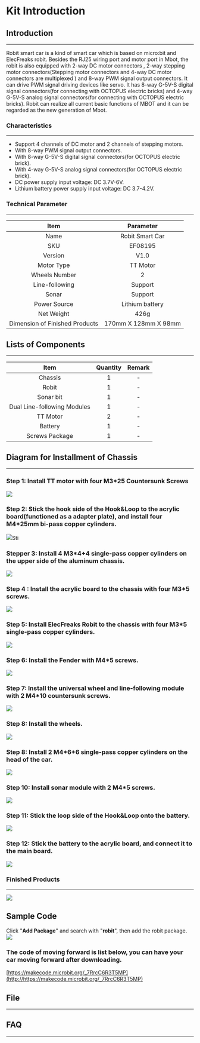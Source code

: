 # Kit Introduction

## Introduction  
---
Robit smart car is a kind of smart car which is based on micro:bit and ElecFreaks robit. Besides the RJ25 wiring port and  motor port in Mbot, the robit is also equipped with  2-way DC motor connectors , 2-way stepping motor connectors(Stepping motor connectors and 4-way DC motor connectors are multiplexed ) and 8-way PWM signal output connectors.  It can drive PWM signal driving devices like servo. It has 8-way G-5V-S digital signal connectors(for connecting with OCTOPUS electric bricks) and 4-way G-5V-S analog signal connectors(for connecting with OCTOPUS electric bricks). Robit can realize all current basic functions of MBOT and it can be regarded as the new generation of Mbot.


### Characteristics
---
- Support 4 channels of DC motor and 2 channels of stepping motors.
- With 8-way PWM signal output connectors.
- With 8-way G-5V-S digital signal connectors(for OCTOPUS electric brick).
- With 4-way G-5V-S analog signal connectors(for OCTOPUS electric brick).
- DC power supply input voltage: DC 3.7V-6V.
- Lithium battery power supply input voltage: DC 3.7-4.2V.

###  Technical Parameter
---
Item |Parameter 
:-:|:-:
Name|Robit Smart Car
SKU|EF08195
Version|V1.0
Motor Type|TT Motor
Wheels Number|2 
Line-following|Support
Sonar|Support
Power Source|Lithium battery
Net Weight|426g
Dimension of Finished Products|170mm X 128mm X 98mm

## Lists of Components
---
Item |Quantity |Remark
:-:|:-:|:-:
Chassis|1|-
Robit|1|-
Sonar bit|1|-
Dual Line-following Modules|1|-
TT Motor|2|-
Battery|1|-
Screws Package|1|-

## Diagram for Installment of Chassis
---
### Step 1: Install TT motor with four M3*25 Countersunk Screws
![](./images/yweM9T8.png)
###  Step 2:  Stick the hook side of the Hook&Loop to the acrylic board(functioned as a adapter plate), and install four M4*25mm bi-pass copper cylinders.

![](./images/wlgwNXu.png)Sti
### Stepper 3: Install 4  M3*4+4 single-pass copper cylinders on the upper side of the aluminum chassis. 
![](./images/ghi03Ap.png)
### Step 4 : Install the acrylic board to the chassis with four M3*5 screws.
![](./images/w6D31ms.png)
###  Step 5: Install ElecFreaks Robit to the chassis with four M3*5 single-pass copper cylinders.
![](./images/4ROwWmg.png)
### Step 6: Install the Fender with M4*5 screws.   
![](./images/PPyPQIn.png)
###  Step 7: Install the universal wheel and line-following module with 2 M4*10 countersunk screws. 
![](./images/zFlq1nN.png)
###  Step 8: Install the wheels.
![](./images/eIOnViI.png)
###  Step 8: Install 2 M4*6+6 single-pass copper cylinders on the head of the car.
![](./images/fBADAKU.png)
###  Step 10: Install sonar module with 2 M4*5 screws.
![](./images/6lgAijx.png)
### Step 11: Stick the loop side of the Hook&Loop onto the battery.
![](./images/2hsp2W2.png)
### Step 12: Stick the battery to the acrylic board, and connect it to the main board.
![](./images/6hP4TwR.png)


### Finished Products
---
![](./images/IHYlExf.png)

## Sample Code
Click "**Add Package**" and  search with "**robit**", then add the robit package.
![](./images/u1nc7NF.png)
### The code of moving forward is list below, you can have your car moving forward after downloading.
[https://makecode.microbit.org/_7RrcC6R3T5MP](http://https://makecode.microbit.org/_7RrcC6R3T5MP)


## File
---


## FAQ
---
